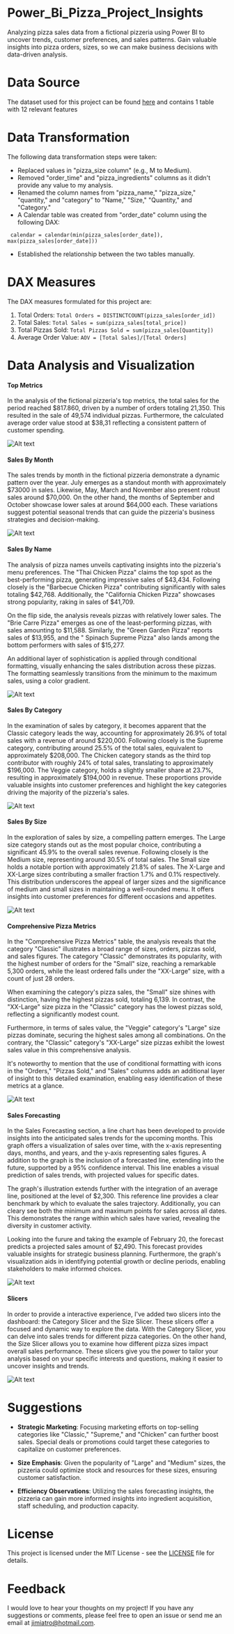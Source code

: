 # Power_Bi_Pizza_Project_Insights
Analyzing pizza sales data from a fictional pizzeria using Power BI to uncover trends, customer preferences, and sales patterns. Gain valuable insights into pizza orders, sizes, so we can make business decisions with data-driven analysis.
# Data Source #
The dataset used for this project can be found [here](https://www.kaggle.com/datasets/shilongzhuang/pizza-sales) and contains 1 table with 12 relevant features
# Data Transformation #
The following data transformation steps were taken:
- Replaced values in "pizza_size column" (e.g., M to Medium).
- Removed "order_time" and "pizza_ingredients" columns as it didn't provide any value to my analysis.
- Renamed the column names from "pizza_name," "pizza_size," "quantity," and "category" to "Name," "Size," "Quantity," and "Category." 
-	A Calendar table was created from "order_date" column using the following DAX:
  
` calendar = calendar(min(pizza_sales[order_date]), max(pizza_sales[order_date]))`
-	Established the relationship between the two tables manually.

# DAX Measures #
The DAX measures formulated for this project are:

1.	Total Orders: `Total Orders = DISTINCTCOUNT(pizza_sales[order_id])`
2.	Total Sales: `Total Sales = sum(pizza_sales[total_price])`
3.	Total Pizzas Sold: `Total Pizzas Sold = sum(pizza_sales[Quantity])`
4.	Average Order Value: `AOV = [Total Sales]/[Total Orders]`

# Data Analysis and Visualization #
#### Top Metrics
In the analysis of the fictional pizzeria's top metrics, the total sales for the period reached $817.860, driven by a number of orders totaling 21,350. This resulted in the sale of 49,574 individual pizzas. Furthermore, the calculated average order value stood at $38,31 reflecting a consistent pattern of customer spending.

![Alt text](https://github.com/jimiatro/Power_Bi_Pizza_Project_Insights/blob/main/images/1.png)
#### Sales By Month
The sales trends by month in the fictional pizzeria demonstrate a dynamic pattern over the year. July emerges as a standout month with approximately $73000 in sales. Likewise, May, March and November also present robust sales around $70,000. On the other hand, the months of September and October showcase lower sales at around $64,000 each. These variations suggest potential seasonal trends that can guide the pizzeria's business strategies and decision-making.

![Alt text](https://github.com/jimiatro/Power_Bi_Pizza_Project_Insights/blob/main/images/2.png)

#### Sales By Name
The analysis of pizza names unveils captivating insights into the pizzeria's menu preferences. The "Thai Chicken Pizza" claims the top spot as the best-performing pizza, generating impressive sales of $43,434. Following closely is the "Barbecue Chicken Pizza" contributing significantly with sales totaling $42,768. Additionally, the "California Chicken Pizza" showcases strong popularity, raking in sales of $41,709.

On the flip side, the analysis reveals pizzas with relatively lower sales. The "Brie Carre Pizza" emerges as one of the least-performing pizzas, with sales amounting to $11,588. Similarly, the "Green Garden Pizza" reports sales of $13,955, and the " Spinach Supreme Pizza" also lands among the bottom performers with sales of $15,277.

An additional layer of sophistication is applied through conditional formatting, visually enhancing the sales distribution across these pizzas. The formatting seamlessly transitions from the minimum to the maximum sales, using a color gradient.

![Alt text](https://github.com/jimiatro/Power_Bi_Pizza_Project_Insights/blob/main/images/4.png)

#### Sales By Category
In the examination of sales by category, it becomes apparent that the Classic category leads the way, accounting for approximately 26.9% of total sales with a revenue of around $220,000. Following closely is the Supreme category, contributing around 25.5% of the total sales, equivalent to approximately $208,000. The Chicken category stands as the third top contributor with roughly 24% of total sales, translating to approximately $196,000. The Veggie category, holds a slightly smaller share at 23.7%, resulting in approximately $194,000 in revenue. These proportions provide valuable insights into customer preferences and highlight the key categories driving the majority of the pizzeria's sales.

![Alt text](https://github.com/jimiatro/Power_Bi_Pizza_Project_Insights/blob/main/images/5.png)

#### Sales By Size
In the exploration of sales by size, a compelling pattern emerges. The Large size category stands out as the most popular choice, contributing a significant 45.9% to the overall sales revenue. Following closely is the Medium size, representing around 30.5% of total sales. The Small size holds a notable portion with approximately 21.8% of sales. The X-Large and XX-Large sizes contributing  a smaller fraction 1.7% and 0.1% respectively. This distribution underscores the appeal of larger sizes and the significance of medium and small sizes in maintaining a well-rounded menu. It offers insights into customer preferences for different occasions and appetites.

![Alt text](https://github.com/jimiatro/Power_Bi_Pizza_Project_Insights/blob/main/images/6.png)

#### Comprehensive Pizza Metrics
In the "Comprehensive Pizza Metrics" table, the analysis reveals that the category "Classic" illustrates a broad range of sizes, orders, pizzas sold, and sales figures. The category "Classic" demonstrates its popularity, with the highest number of orders for the "Small" size, reaching a remarkable 5,300 orders, while the least ordered falls under the "XX-Large" size, with a count of just 28 orders.

When examining the category's pizza sales, the "Small" size shines with distinction, having the highest pizzas sold, totaling 6,139. In contrast, the "XX-Large" size pizza in the "Classic" category has the lowest pizzas sold, reflecting a significantly modest count.

Furthermore, in terms of sales value, the "Veggie" category's "Large" size pizzas dominate, securing the highest sales among all combinations. On the contrary, the "Classic" category's "XX-Large" size pizzas exhibit the lowest sales value in this comprehensive analysis.

It's noteworthy to mention that the use of conditional formatting with icons in the "Orders," "Pizzas Sold," and "Sales" columns adds an additional layer of insight to this detailed examination, enabling easy identification of these metrics at a glance.

![Alt text](https://github.com/jimiatro/Power_Bi_Pizza_Project_Insights/blob/main/images/7i.png)

#### Sales Forecasting
Ιn the Sales Forecasting section, a line chart has been developed to provide insights into the anticipated sales trends for the upcoming months. This graph offers a visualization of sales over time, with the x-axis representing days, months, and years, and the y-axis representing sales figures. A addition to the graph is the inclusion of a forecasted line, extending into the future, supported by a 95% confidence interval. This line enables a visual prediction of sales trends, with projected values for specific dates.

The graph's illustration extends further with the integration of an average line, positioned at the level of $2,300. This reference line provides a clear benchmark  by which to evaluate the sales trajectory. Additionally, you can cleary see both the minimum and maximum points for sales across all dates. This demonstrates the range within which sales have varied, revealing the diversity in customer activity.

Looking into the furure and taking the example of February 20, the forecast predicts a projected sales amount of $2,490. This forecast provides valuable insights for strategic business planning. Furthermore, the graph's visualization aids in identifying potential growth or decline periods, enabling stakeholders to make informed choices.

![Alt text](https://github.com/jimiatro/Power_Bi_Pizza_Project_Insights/blob/main/images/3.png)

#### Slicers
In order to provide a interactive experience, I've added two slicers into the dashboard: the Category Slicer and the Size Slicer. These slicers offer a focused and dynamic way to explore the data. With the Category Slicer, you can delve into sales trends for different pizza categories. On the other hand, the Size Slicer allows you to examine how different pizza sizes impact overall sales performance. These slicers give you the power to tailor your analysis based on your specific interests and questions, making it easier to uncover insights and trends.

![Alt text](https://github.com/jimiatro/Power_Bi_Pizza_Project_Insights/blob/main/images/8.png)

# Suggestions #
- **Strategic Marketing**: Focusing marketing efforts on top-selling categories like "Classic," "Supreme," and "Chicken" can further boost sales. Special deals or promotions could target these categories to capitalize on customer preferences.

- **Size Emphasis**: Given the popularity of "Large" and "Medium" sizes, the pizzeria could optimize stock and resources for these sizes, ensuring customer satisfaction.

- **Efficiency Observations**: Utilizing the sales forecasting insights, the pizzeria can gain more informed insights into ingredient acquisition, staff scheduling, and production capacity.

# License #

This project is licensed under the MIT License - see the [LICENSE](LICENSE) file for details.

# Feedback #
I would love to hear your thoughts on my project! If you have any suggestions or comments, please feel free to open an issue or send me an email at jimiatro@hotmail.com.






